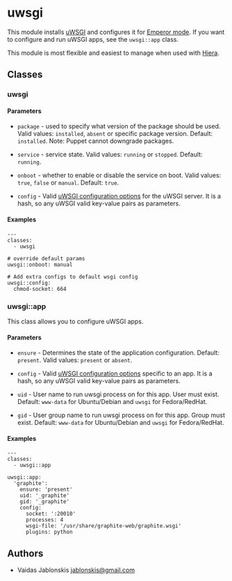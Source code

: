 uwsgi
===
This module installs [uWSGI][] and configures it for [Emperor mode][]. If you
want to configure and run uWSGI apps, see the `uwsgi::app` class.

This module is most flexible and easiest to manage when used with [Hiera][].

[uWSGI]: http://uwsgi-docs.readthedocs.org/en/latest/index.html
[Emperor mode]: http://uwsgi-docs.readthedocs.org/en/latest/Emperor.html
[Hiera]: http://docs.puppetlabs.com/hiera/1/index.html

## Classes

### uwsgi

#### Parameters
* `package` - used to specify what version of the package should be used.
Valid values: `installed`, `absent` or specific package version. Default:
`installed`. Note: Puppet cannot downgrade packages.

* `service` - service state. Valid values: `running` or `stopped`.
Default: `running`.

* `onboot` - whether to enable or disable the service on boot. Valid values:
`true`, `false` or `manual`. Default: `true`.

* `config` - Valid [uWSGI configuration options][] for the uWSGI server. It is a hash, so any
uWSGI valid key-value pairs as parameters.

[uWSGI configuration options]: http://uwsgi-docs.readthedocs.org/en/latest/Options.html


#### Examples
    ---
    classes:
      - uwsgi
    
    # override default params
    uwsgi::onboot: manual
    
    # Add extra configs to default wsgi config
    uwsgi::config:
      chmod-socket: 664

### uwsgi::app
This class allows you to configure uWSGI apps.

#### Parameters
* `ensure` - Determines the state of the application configuration.
Default: `present`. Valid values: `present` or `absent`.

* `config` - Valid [uWSGI configuration options][] specific to an app. It is a hash, so any
uWSGI valid key-value pairs as parameters.

* `uid` - User name to run uwsgi process on for this app. User must exist.
Default: `www-data` for Ubuntu/Debian and `uwsgi` for Fedora/RedHat.

* `gid` - User group name to run uwsgi process on for this app. Group must exist.
Default: `www-data` for Ubuntu/Debian and `uwsgi` for Fedora/RedHat.


#### Examples
    ---
    classes:
      - uwsgi::app
    
    uwsgi::app:
      'graphite':
        ensure: 'present'
        uid: '_graphite'
        gid: '_graphite'
        config:
          socket: ':20010'
          processes: 4
          wsgi-file: '/usr/share/graphite-web/graphite.wsgi'
          plugins: python


## Authors
* Vaidas Jablonskis <jablonskis@gmail.com>

